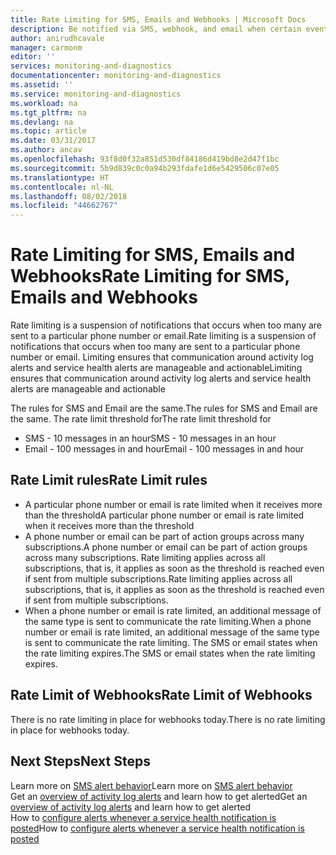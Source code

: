 ```yaml
---
title: Rate Limiting for SMS, Emails and Webhooks | Microsoft Docs
description: Be notified via SMS, webhook, and email when certain events occur in the Activity log.
author: anirudhcavale
manager: carmonm
editor: ''
services: monitoring-and-diagnostics
documentationcenter: monitoring-and-diagnostics
ms.assetid: ''
ms.service: monitoring-and-diagnostics
ms.workload: na
ms.tgt_pltfrm: na
ms.devlang: na
ms.topic: article
ms.date: 03/31/2017
ms.author: ancav
ms.openlocfilehash: 93f8d0f32a851d530df84186d419bd8e2d47f1bc
ms.sourcegitcommit: 5b9d839c0c0a94b293fdafe1d6e5429506c07e05
ms.translationtype: HT
ms.contentlocale: nl-NL
ms.lasthandoff: 08/02/2018
ms.locfileid: "44662767"
---
```

# <a name="rate-limiting-for-sms-emails-and-webhooks"></a><span data-ttu-id="734a7-103">Rate Limiting for SMS, Emails and Webhooks</span><span class="sxs-lookup"><span data-stu-id="734a7-103">Rate Limiting for SMS, Emails and Webhooks</span></span>
<span data-ttu-id="734a7-104">Rate limiting is a suspension of notifications that occurs when too many are sent to a particular phone number or email.</span><span class="sxs-lookup"><span data-stu-id="734a7-104">Rate limiting is a suspension of notifications that occurs when too many are sent to a particular phone number or email.</span></span> <span data-ttu-id="734a7-105">Limiting ensures that communication around activity log alerts and service health alerts are manageable and actionable</span><span class="sxs-lookup"><span data-stu-id="734a7-105">Limiting ensures that communication around activity log alerts and service health alerts are manageable and actionable</span></span>

<span data-ttu-id="734a7-106">The rules for SMS and Email are the same.</span><span class="sxs-lookup"><span data-stu-id="734a7-106">The rules for SMS and Email are the same.</span></span> <span data-ttu-id="734a7-107">The rate limit threshold for</span><span class="sxs-lookup"><span data-stu-id="734a7-107">The rate limit threshold for</span></span>
 - <span data-ttu-id="734a7-108">SMS - 10 messages in an hour</span><span class="sxs-lookup"><span data-stu-id="734a7-108">SMS - 10 messages in an hour</span></span>
 - <span data-ttu-id="734a7-109">Email - 100 messages in and hour</span><span class="sxs-lookup"><span data-stu-id="734a7-109">Email - 100 messages in and hour</span></span>

## <a name="rate-limit-rules"></a><span data-ttu-id="734a7-110">Rate Limit rules</span><span class="sxs-lookup"><span data-stu-id="734a7-110">Rate Limit rules</span></span>
- <span data-ttu-id="734a7-111">A particular phone number or email is rate limited when it receives more than the threshold</span><span class="sxs-lookup"><span data-stu-id="734a7-111">A particular phone number or email is rate limited when it receives more than the threshold</span></span>
- <span data-ttu-id="734a7-112">A phone number or email can be part of action groups across many subscriptions.</span><span class="sxs-lookup"><span data-stu-id="734a7-112">A phone number or email can be part of action groups across many subscriptions.</span></span> <span data-ttu-id="734a7-113">Rate limiting applies across all subscriptions, that is, it applies as soon as the threshold is reached even if sent from multiple subscriptions.</span><span class="sxs-lookup"><span data-stu-id="734a7-113">Rate limiting applies across all subscriptions, that is, it applies as soon as the threshold is reached even if sent from multiple subscriptions.</span></span>  
- <span data-ttu-id="734a7-114">When a phone number or email is rate limited, an additional message of the same type is sent to communicate the rate limiting.</span><span class="sxs-lookup"><span data-stu-id="734a7-114">When a phone number or email is rate limited, an additional message of the same type is sent to communicate the rate limiting.</span></span> <span data-ttu-id="734a7-115">The SMS or email states when the rate limiting expires.</span><span class="sxs-lookup"><span data-stu-id="734a7-115">The SMS or email states when the rate limiting expires.</span></span>

## <a name="rate-limit-of-webhooks"></a><span data-ttu-id="734a7-116">Rate Limit of Webhooks</span><span class="sxs-lookup"><span data-stu-id="734a7-116">Rate Limit of Webhooks</span></span> ##
<span data-ttu-id="734a7-117">There is no rate limiting in place for webhooks today.</span><span class="sxs-lookup"><span data-stu-id="734a7-117">There is no rate limiting in place for webhooks today.</span></span>

## <a name="next-steps"></a><span data-ttu-id="734a7-118">Next Steps</span><span class="sxs-lookup"><span data-stu-id="734a7-118">Next Steps</span></span> ##
<span data-ttu-id="734a7-119">Learn more on [SMS alert behavior](monitoring-sms-alert-behavior.md)</span><span class="sxs-lookup"><span data-stu-id="734a7-119">Learn more on [SMS alert behavior](monitoring-sms-alert-behavior.md)</span></span>  
<span data-ttu-id="734a7-120">Get an [overview of activity log alerts](monitoring-overview-alerts.md) and learn how to get alerted</span><span class="sxs-lookup"><span data-stu-id="734a7-120">Get an [overview of activity log alerts](monitoring-overview-alerts.md) and learn how to get alerted</span></span>  
<span data-ttu-id="734a7-121">How to [configure alerts whenever a service health notification is posted](monitoring-activity-log-alerts-on-service-notifications.md)</span><span class="sxs-lookup"><span data-stu-id="734a7-121">How to [configure alerts whenever a service health notification is posted](monitoring-activity-log-alerts-on-service-notifications.md)</span></span>
